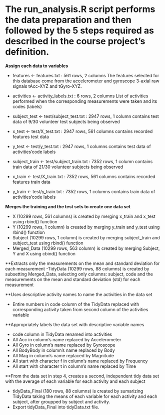 # The run_analysis.R script performs the data preparation and then followed by the 5 steps required as described in the course project’s definition.

**Assign each data to variables**
- features <- features.txt : 561 rows, 2 columns
The features selected for this database come from the accelerometer and gyroscope 3-axial raw signals tAcc-XYZ and tGyro-XYZ.

- activities <- activity_labels.txt : 6 rows, 2 columns
List of activities performed when the corresponding measurements were taken and its codes (labels)

- subject_test <- test/subject_test.txt : 2947 rows, 1 column
contains test data of 9/30 volunteer test subjects being observed

- x_test <- test/X_test.txt : 2947 rows, 561 columns
contains recorded features test data

- y_test <- test/y_test.txt : 2947 rows, 1 columns
contains test data of activities’code labels
- subject_train <- test/subject_train.txt : 7352 rows, 1 column
contains train data of 21/30 volunteer subjects being observed

- x_train <- test/X_train.txt : 7352 rows, 561 columns
contains recorded features train data

- y_train <- test/y_train.txt : 7352 rows, 1 columns
contains train data of activities’code labels

**Merges the training and the test sets to create one data set**
- X (10299 rows, 561 columns) is created by merging x_train and x_test using rbind() function
- Y (10299 rows, 1 column) is created by merging y_train and y_test using rbind() function
- Subject (10299 rows, 1 column) is created by merging subject_train and subject_test using rbind() function
- Merged_Data (10299 rows, 563 column) is created by merging Subject, Y and X using cbind() function

**Extracts only the measurements on the mean and standard deviation for each measurement
-TidyData (10299 rows, 88 columns) is created by subsetting Merged_Data, selecting only columns: subject, code and the measurements on the mean and standard deviation (std) for each measurement

**Uses descriptive activity names to name the activities in the data set
- Entire numbers in code column of the TidyData replaced with corresponding activity taken from second column of the activities variable

**Appropriately labels the data set with descriptive variable names
- code column in TidyData renamed into activities
- All Acc in column’s name replaced by Accelerometer
- All Gyro in column’s name replaced by Gyroscope
- All BodyBody in column’s name replaced by Body
- All Mag in column’s name replaced by Magnitude
- All start with character f in column’s name replaced by Frequency
- All start with character t in column’s name replaced by Time

**From the data set in step 4, creates a second, independent tidy data set with the average of each variable for each activity and each subject
- tidyData_Final (180 rows, 88 columns) is created by sumarizing TidyData taking the means of each variable for each activity and each subject, after groupped by subject and activity.
- Export tidyData_Final into tidyData.txt file.
